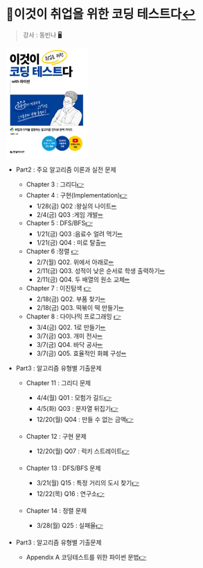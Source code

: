 # 📖이것이 취업을 위한 코딩 테스트다[↩](../../../)
> 강사 : 동빈나 [🖥](https://github.com/ndb796/python-for-coding-test)

<img src="./image/bookcover.png" style="zoom:25%;" />

* Part2 : 주요 알고리즘 이론과 실전 문제
    * Chapter 3 : 그리디[👉](./3_greedy.md)
    * Chapter 4 : 구현(Implementation)[👉](./4_impl.md)
      * 1/28(금) Q02 :왕실의 나이트[✏](4_impl_problem_1.md)
      * 2/4(금) Q03 :게임 개발[✏](4_impl_problem_2.md)
    * Chapter 5 : DFS/BFS[👉](./5_DFS_BFS.md)
      * 1/21(금) Q03 :음료수 얼려 먹기[✏](5_DFS_BFS_problem_1.md)
      * 1/21(금) Q04 : 미로 탈출[✏](5_DFS_BFS_problem_2.md)
    * Chapter 6 :정렬 [👉](./6_sorting.md)
      * 2/7(월) Q02. 위에서 아래로[✏](6_sorting_problem_1.md)
      * 2/11(금) Q03. 성적이 낮은 순서로 학생 출력하기[✏](6_sorting_problem_2.md)
      * 2/11(금) Q04. 두 배열의 원소 교체[✏](6_sorting_problem_3.md)
    * Chapter 7 : 이진탐색 [👉](./7_binary_search.md)
      * 2/18(금) Q02. 부품 찾기[✏](7_binary_search_problem_1.md)
      * 2/18(금) Q03. 떡볶이 떡 만들기[✏](7_binary_search_problem_2.md)
    * Chapter 8 : 다이나믹 프로그래밍 [👉](./8_dynamic_programming.md)
      * 3/4(금) Q02. 1로 만들기[✏](8_dynamic_programming_problem_1.md)
      * 3/7(금) Q03. 개미 전사[✏](8_dynamic_programming_problem_2.md)
      * 3/7(금) Q04. 바닥 공사[✏](8_dynamic_programming_problem_3.md)
      * 3/7(금) Q05. 효율적인 화폐 구성[✏](8_dynamic_programming_problem_4.md)


* Part3 : 알고리즘 유형별 기출문제
    * Chapter 11 : 그리디 문제
      * 4/4(월) Q01 : 모험가 길드[👉](./11_greedy_problem_1.md)
      * 4/5(화) Q03 : 문자열 뒤집기[👉](./11_greedy_problem_3.md)
      * 12/20(월) Q04 : 만들 수 없는 금액[👉](./11_greedy_problem_4.md)
      
    * Chapter 12 : 구현 문제
      * 12/20(월) Q07 : 럭키 스트레이트[👉](./12_impl_problem_7.md)
    
    * Chapter 13 : DFS/BFS 문제
      * 3/21(월) Q15 : 특정 거리의 도시 찾기[👉](./13_DFS_BFS_problem_1.md)
      * 12/22(목) Q16 : 연구소[👉](./13_DFS_BFS_problem_2.md)
    * Chapter 14 : 정렬 문제
      * 3/28(월) Q25 : 실패율[👉](./14_sorting_problem_3.md)
    
* Part3 : 알고리즘 유형별 기출문제
    * Appendix A 코딩테스트를 위한 파이썬 문법[👉](A_python_grammar.md)